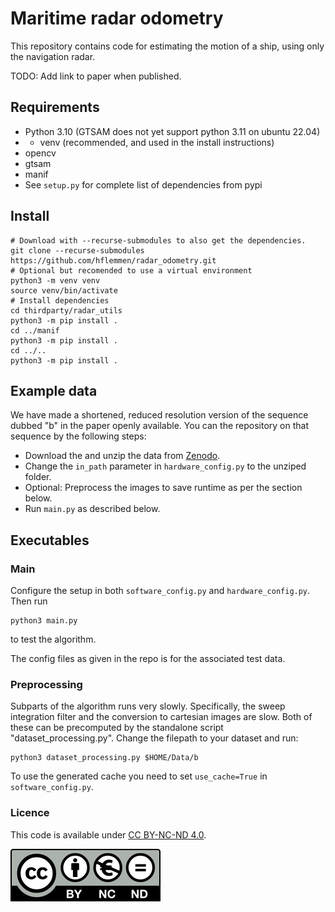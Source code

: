 # Maritime radar odometry

This repository contains code for estimating the motion of a ship, using only the navigation radar.


TODO: Add link to paper when published.

## Requirements

- Python 3.10 (GTSAM does not yet support python 3.11 on ubuntu 22.04)
- - venv (recommended, and used in the install instructions)
- opencv
- gtsam
- manif
- See `setup.py` for complete list of dependencies from pypi

## Install

```
# Download with --recurse-submodules to also get the dependencies.
git clone --recurse-submodules https://github.com/hflemmen/radar_odometry.git
# Optional but recomended to use a virtual environment
python3 -m venv venv
source venv/bin/activate
# Install dependencies
cd thirdparty/radar_utils
python3 -m pip install .
cd ../manif
python3 -m pip install .
cd ../..
python3 -m pip install .
```

## Example data

We have made a shortened, reduced resolution version of the sequence dubbed "b" in the paper openly available. You can the repository on that sequence by the following steps:

- Download the and unzip the data from [Zenodo](https://zenodo.org/record/8074028).
- Change the `in_path` parameter in `hardware_config.py` to the unziped folder. 
- Optional: Preprocess the images to save runtime as per the section below.
- Run `main.py` as described below.
## Executables

### Main
Configure the setup in both `software_config.py` and `hardware_config.py`. Then run

```commandline
python3 main.py
```

to test the algorithm.

The config files as given in the repo is for the associated test data. 


### Preprocessing

Subparts of the algorithm runs very slowly. Specifically, the sweep integration filter and the conversion to cartesian images are slow. 
Both of these can be precomputed by the standalone script "dataset_processing.py". Change the filepath to your dataset and run: 

```commandline
python3 dataset_processing.py $HOME/Data/b
```

To use the generated cache you need to set `use_cache=True` in `software_config.py`.


### Licence

This code is available under [CC BY-NC-ND 4.0](https://creativecommons.org/licenses/by-nc-nd/4.0/).

![by-nc-nd.eu.svg](files/by-nc-nd.eu.svg)